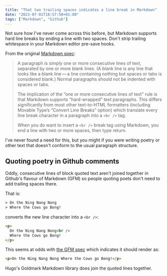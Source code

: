 ```yaml
---
title: "That two trailing spaces indicates a line break in Markdown"
date: "2023-07-01T18:57:50+01:00"
tags: ["Markdown", "Github"]
---
```


Not sure how I've never come across this before, but Markdown supports hard line
breaks by ending a line with two spaces. Don't strip trailing whitespace in your
Markdown editor pre-save hooks.

From the original [Markdown spec][daringfireball]:

> A paragraph is simply one or more consecutive lines of text, separated by one
> or more blank lines. (A blank line is any line that looks like a blank
> line — a line containing nothing but spaces or tabs is considered blank.)
> Normal paragraphs should not be indented with spaces or tabs.
>
> The implication of the “one or more consecutive lines of text” rule is that
> Markdown supports “hard-wrapped” text paragraphs. This differs significantly
> from most other text-to-HTML formatters (including Movable Type’s “Convert
> Line Breaks” option) which translate every line break character in a paragraph
> into a `<br />` tag.
>
> When you do want to insert a `<br />` break tag using Markdown, you end a line
> with two or more spaces, then type return.

I've never found a need for this, but you might if you were writing poetry or
other text that doesn't conform to the usual paragraph structure.

## Quoting poetry in Github comments

Oddly, consecutive lines of block quoted text aren't joined together in Github's
flavour of Markdown (GFM) so people quoting poets don't need to add trailing
spaces there.

That is:

```txt
> On the Ning Nang Nong
> Where the Cows go Bong!
```

converts the new line character into a `<br />`:

```html
<p>
  On the Ning Nang Nong<br />
  Where the Cows go Bong!
</p>
```

This seems at odds with [the GFM spec][gfm_spec] which indicates it should
render as:

```html
<p>On the Ning Nang Nong Where the Cows go Bong!</p>
```

Hugo's Goldmark Markdown library does join the quoted lines together.

[daringfireball]: https://daringfireball.net/projects/markdown/syntax#p
[gfm_spec]: https://github.github.com/gfm/#example-206
